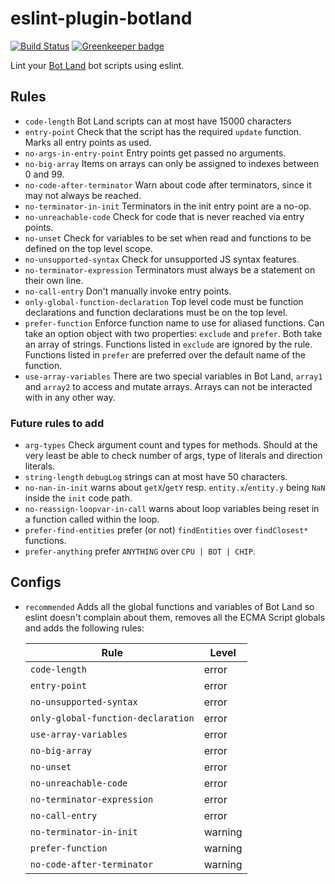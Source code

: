 # eslint-plugin-botland

[![Build Status](https://travis-ci.com/freaktechnik/eslint-plugin-botland.svg?branch=master)](https://travis-ci.com/freaktechnik/eslint-plugin-botland) [![Greenkeeper badge](https://badges.greenkeeper.io/freaktechnik/eslint-plugin-botland.svg)](https://greenkeeper.io/)

Lint your [Bot Land](https://bot.land) bot scripts using eslint.

## Rules

- `code-length`
  Bot Land scripts can at most have 15000 characters
- `entry-point`
  Check that the script has the required `update` function. Marks all entry points as used.
- `no-args-in-entry-point`
  Entry points get passed no arguments.
- `no-big-array`
  Items on arrays can only be assigned to indexes between 0 and 99.
- `no-code-after-terminator`
  Warn about code after terminators, since it may not always be reached.
- `no-terminator-in-init`
  Terminators in the init entry point are a no-op.
- `no-unreachable-code`
  Check for code that is never reached via entry points.
- `no-unset`
  Check for variables to be set when read and functions to be defined on the top level scope.
- `no-unsupported-syntax`
  Check for unsupported JS syntax features.
- `no-terminator-expression`
  Terminators must always be a statement on their own line.
- `no-call-entry`
  Don't manually invoke entry points.
- `only-global-function-declaration`
  Top level code must be function declarations and function declarations must be on the top level.
- `prefer-function`
  Enforce function name to use for aliased functions. Can take an option object with two properties: `exclude` and `prefer`. Both take an array of strings. Functions listed in `exclude` are ignored by the rule. Functions listed in `prefer` are preferred over the default name of the function.
- `use-array-variables`
  There are two special variables in Bot Land, `array1` and `array2` to access and mutate arrays. Arrays can not be interacted with in any other way.

### Future rules to add

- `arg-types` Check argument count and types for methods. Should at the very least
  be able to check number of args, type of literals and direction literals.
- `string-length` `debugLog` strings can at most have 50 characters.
- `no-nan-in-init` warns about `getX`/`getY` resp. `entity.x`/`entity.y` being `NaN` inside the `init` code path.
- `no-reassign-loopvar-in-call` warns about loop variables being reset in a function called within the loop.
- `prefer-find-entities` prefer (or not) `findEntities` over `findClosest*` functions.
- `prefer-anything` prefer `ANYTHING` over `CPU | BOT | CHIP`.

## Configs

- `recommended`
  Adds all the global functions and variables of Bot Land so eslint doesn't complain
  about them, removes all the ECMA Script globals and adds the following rules:

  | Rule                               | Level   |
  |------------------------------------|---------|
  | `code-length`                      | error   |
  | `entry-point`                      | error   |
  | `no-unsupported-syntax`            | error   |
  | `only-global-function-declaration` | error   |
  | `use-array-variables`              | error   |
  | `no-big-array`                     | error   |
  | `no-unset`                         | error   |
  | `no-unreachable-code`              | error   |
  | `no-terminator-expression`         | error   |
  | `no-call-entry`                    | error   |
  | `no-terminator-in-init`            | warning |
  | `prefer-function`                  | warning |
  | `no-code-after-terminator`         | warning |
